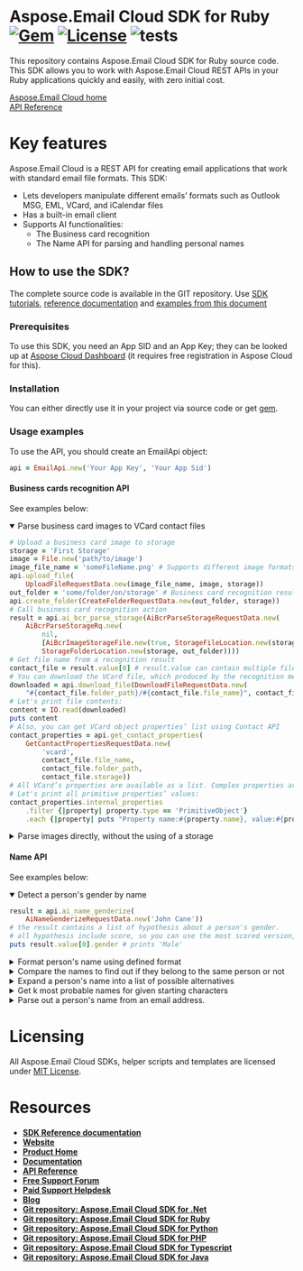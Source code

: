 ﻿# Aspose.Email Cloud SDK for Ruby [![Gem](https://img.shields.io/gem/v/aspose_email_cloud)](https://rubygems.org/gems/aspose_email_cloud) [![License](https://img.shields.io/github/license/aspose-email-cloud/aspose-email-cloud-ruby)](https://rubygems.org/gems/aspose_email_cloud) ![tests](https://github.com/aspose-email-cloud/aspose-email-cloud-ruby/workflows/tests/badge.svg)
This repository contains Aspose.Email Cloud SDK for Ruby source code. This SDK allows you to work with Aspose.Email Cloud REST APIs in your Ruby applications quickly and easily, with zero initial cost.

[Aspose.Email Cloud home](https://products.aspose.cloud/email/family "Aspose.Email Cloud")  
[API Reference](https://apireference.aspose.cloud/email/)  

# Key features

Aspose.Email Cloud is a REST API for creating email applications that work with standard email file formats. This SDK:
- Lets developers manipulate different emails’ formats such as Outlook MSG, EML, VCard, and iCalendar files
- Has a built-in email client
- Supports AI functionalities:
    - The Business card recognition
    - The Name API for parsing and handling personal names

## How to use the SDK?
The complete source code is available in the GIT repository. 
Use [SDK tutorials](https://docs.aspose.cloud/display/emailcloud/SDK+Tutorials), [reference documentation](https://github.com/aspose-email-cloud/aspose-email-cloud-ruby/blob/master/docs/README.md) and [examples from this document](#usage-examples)

### Prerequisites

To use this SDK, you need an App SID and an App Key; they can be looked up at [Aspose Cloud Dashboard](https://dashboard.aspose.cloud/#/apps) (it requires free registration in Aspose Cloud for this).

### Installation
You can either directly use it in your project via source code or get [gem](https://rubygems.org/gems/aspose_email_cloud).

### Usage examples
To use the API, you should create an EmailApi object:
```ruby
api = EmailApi.new('Your App Key', 'Your App Sid')
```

#### Business cards recognition API
See examples below:

<details open>
    <summary>Parse business card images to VCard contact files</summary>

```ruby
# Upload a business card image to storage
storage = 'First Storage'
image = File.new('path/to/image')
image_file_name = 'someFileName.png' # Supports different image formats: PNG, JPEG, BMP, TIFF, GIF, etc.
api.upload_file(
    UploadFileRequestData.new(image_file_name, image, storage))
out_folder = 'some/folder/on/storage' # Business card recognition results will be saved here
api.create_folder(CreateFolderRequestData.new(out_folder, storage))
# Call business card recognition action
result = api.ai_bcr_parse_storage(AiBcrParseStorageRequestData.new(
    AiBcrParseStorageRq.new(
        nil,
        [AiBcrImageStorageFile.new(true, StorageFileLocation.new(storage, '', fileName))],
        StorageFolderLocation.new(storage, out_folder))))
# Get file name from a recognition result
contact_file = result.value[0] # result.value can contain multiple files, if we sent multicard images or multiple images
# You can download the VCard file, which produced by the recognition method
downloaded = api.download_file(DownloadFileRequestData.new(
    "#{contact_file.folder_path}/#{contact_file.file_name}", contact_file.storage))
# Let's print file contents:
content = IO.read(downloaded)
puts content
# Also, you can get VCard object properties’ list using Contact API
contact_properties = api.get_contact_properties(
    GetContactPropertiesRequestData.new(
        'vcard',
        contact_file.file_name,
        contact_file.folder_path,
        contact_file.storage))
# All VCard’s properties are available as a list. Complex properties are represented as hierarchical structures.
# Let's print all primitive properties’ values:
contact_properties.internal_properties
    .filter {|property| property.type == 'PrimitiveObject'}
    .each {|property| puts "Property name:#{property.name}, value:#{property.value}"}
```
</details>

<details>
    <summary>Parse images directly, without the using of a storage</summary>

```ruby

# Read image from file and convert it to Base64 string
image = File.open('path/to/image', 'rb') { |f|
    bin = f.read
    Base64.encode64(bin)
}
result = api.ai_bcr_parse(AiBcrParseRequestData.new(
    AiBcrBase64Rq.new(nil, [AiBcrBase64Image.new(true, image)])))
# Result contains all recognized VCard objects (only the one in our case)
contact_properties = result.value[0]
# VCard object is available as a list of properties, without any external calls:
contact_properties.internal_properties
    .filter {|property| property.type == 'PrimitiveObject'}
    .each {|property| puts "Property name:#{property.name}, value:#{property.value}"}
```
</details>

#### Name API
See examples below:
<details open>
    <summary>Detect a person's gender by name</summary>

```ruby
result = api.ai_name_genderize(
    AiNameGenderizeRequestData.new('John Cane'))
# the result contains a list of hypothesis about a person's gender.
# all hypothesis include score, so you can use the most scored version, which will be the first in a list:
puts result.value[0].gender # prints 'Male'
```
</details>

<details>
    <summary>Format person's name using defined format</summary>

```ruby
result = api.ai_name_format(
    AiNameFormatRequestData.new('Mr. John Michael Cane', nil, nil, nil, nil, '%t%L%f%m'))
puts result.name # prints 'Mr. Cane J. M.'
```
</details>

<details>
    <summary>Compare the names to find out if they belong to the same person or not</summary>

```ruby
first = 'John Michael Cane'
second = 'Cane J.'
result = api.ai_name_match(
    AiNameMatchRequestData.new(first, second))
puts result.similarity >= 0.5 # prints 'true', names look similar
```
</details>

<details>
    <summary>Expand a person's name into a list of possible alternatives</summary>

```ruby
name = 'Smith Bobby'
result = api.ai_name_expand(AiNameExpandRequestData.new(name))
result.names
    .each {|weighted|puts weighted.name} # prints 'Mr. Smith', 'B. Smith', etc.
```
</details>

<details>
    <summary>Get k most probable names for given starting characters</summary>

```ruby
prefix = 'Dav'
result = @api.ai_name_complete(
    AiNameCompleteRequestData.new(prefix))
names = result.names
    .map {|weighted|"#{prefix}#{weighted.name}"}
    .each {|name|puts name} # prints 'David', 'Dave', 'Davis', etc.
```
</details>

<details>
    <summary>Parse out a person's name from an email address.</summary>

```ruby
address = 'john-cane@gmail.com'
result = @api.ai_name_parse_email_address(
    AiNameParseEmailAddressRequestData.new(address))
extracted_values = result.value
    .map { |item| item.name }
    .reduce(:+)
given_name = extracted_values.find {|item| item.category == 'GivenName'}
surname = extracted_values.find {|item| item.category == 'Surname'}
puts given_name.value # prints 'John'
puts surname.value # prints 'Cane'
```
</details>

# Licensing
All Aspose.Email Cloud SDKs, helper scripts and templates are licensed under [MIT License](LICENSE).

# Resources
+ [**SDK Reference documentation**](docs/README.md)
+ [**Website**](https://www.aspose.cloud)
+ [**Product Home**](https://products.aspose.cloud/Email/cloud)
+ [**Documentation**](https://docs.aspose.cloud/display/Emailcloud/Home)
+ [**API Reference**](https://apireference.aspose.cloud/email/)
+ [**Free Support Forum**](https://forum.aspose.cloud/c/email)
+ [**Paid Support Helpdesk**](https://helpdesk.aspose.cloud/)
+ [**Blog**](https://blog.aspose.cloud/category/aspose-products/aspose-email-cloud/)
+ [**Git repository: Aspose.Email Cloud SDK for .Net**](https://github.com/aspose-email-cloud/aspose-email-cloud-dotnet)
+ [**Git repository: Aspose.Email Cloud SDK for Ruby**](https://github.com/aspose-email-cloud/aspose-email-cloud-ruby)
+ [**Git repository: Aspose.Email Cloud SDK for Python**](https://github.com/aspose-email-cloud/aspose-email-cloud-python)
+ [**Git repository: Aspose.Email Cloud SDK for PHP**](https://github.com/aspose-email-cloud/aspose-email-cloud-php)
+ [**Git repository: Aspose.Email Cloud SDK for Typescript**](https://github.com/aspose-email-cloud/aspose-email-cloud-node)
+ [**Git repository: Aspose.Email Cloud SDK for Java**](https://github.com/aspose-email-cloud/aspose-email-cloud-java)
